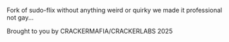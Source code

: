 Fork of sudo-flix without anything weird or quirky we made it professional not gay...

Brought to you by CRACKERMAFIA/CRACKERLABS 2025
